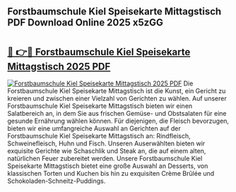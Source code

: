 ## Forstbaumschule Kiel Speisekarte Mittagstisch PDF Download Online 2025 x5zGG

# <h2><a href="http://gce296.nevu.top/?p=Forstbaumschule+Kiel+Speisekarte+Mittagstisch">🔗 👉🔴 Forstbaumschule Kiel Speisekarte Mittagstisch 2025 PDF</a></h2>

[![Forstbaumschule Kiel Speisekarte Mittagstisch 2025 PDF](https://i.imgur.com/dBaPXMq.png)](http://gce296.nevu.top/?p=Forstbaumschule+Kiel+Speisekarte+Mittagstisch)
Die Forstbaumschule Kiel Speisekarte Mittagstisch ist die Kunst, ein Gericht zu kreieren und zwischen einer Vielzahl von Gerichten zu wählen. Auf unserer Forstbaumschule Kiel Speisekarte Mittagstisch bieten wir einen Salatbereich an, in dem Sie aus frischen Gemüse- und Obstsalaten für eine gesunde Ernährung wählen können. Für diejenigen, die Fleisch bevorzugen, bieten wir eine umfangreiche Auswahl an Gerichten auf der Forstbaumschule Kiel Speisekarte Mittagstisch an: Rindfleisch, Schweinefleisch, Huhn und Fisch. Unseren Auserwählten bieten wir exquisite Gerichte wie Schaschlik und Steak an, die auf einem alten, natürlichen Feuer zubereitet werden. Unsere Forstbaumschule Kiel Speisekarte Mittagstisch bietet eine große Auswahl an Desserts, von klassischen Torten und Kuchen bis hin zu exquisiten Crème Brûlée und Schokoladen-Schneitz-Puddings.
